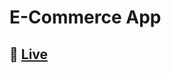 # E-Commerce App

## 🔗 [Live](https://60bfd18b164b3b0008111b35--stupefied-banach-f12e9c.netlify.app/)
